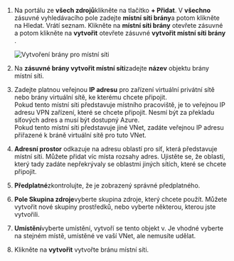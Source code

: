 1. Na portálu ze **všech zdrojů**klikněte na tlačítko **+ Přidat**. V **všechno** zásuvné vyhledávacího pole zadejte **místní síti brány**a potom klikněte na Hledat. Vrátí seznam. Klikněte na **místní síti brány** otevřete zásuvné a potom klikněte na **vytvořit** otevřete zásuvné **vytvořit místní síti brány** .

    ![Vytvoření brány pro místní síti](./media/vpn-gateway-add-lng-rm-portal-include/addlng250.png)

2. Na **zásuvné brány vytvořit místní síti**zadejte **název** objektu brány místní síti.
 
3. Zadejte platnou veřejnou **IP adresu** pro zařízení virtuální privátní sítě nebo brány virtuální sítě, ke kterému chcete připojit.<br>Pokud tento místní síti představuje místního pracoviště, je to veřejnou IP adresu VPN zařízení, které se chcete připojit. Nesmí být za překladu síťových adres a musí být dostupný Azure.<br>Pokud tento místní síti představuje jiné VNet, zadáte veřejnou IP adresu přiřazené k bráně virtuální sítě pro tuto VNet.<br>

4. **Adresní prostor** odkazuje na adresu oblastí pro síť, která představuje místní síti. Můžete přidat víc místa rozsahy adres. Ujistěte se, že oblasti, který tady zadáte nepřekrývaly se oblastmi jiných sítích, které se chcete připojit.
 
5. **Předplatné**zkontrolujte, že je zobrazený správné předplatného.

6. **Pole Skupina zdroje**vyberte skupina zdroje, který chcete použít. Můžete vytvořit nové skupiny prostředků, nebo vyberte některou, kterou jste vytvořili.

7. **Umístění**vyberte umístění, vytvoří se tento objekt v. Je vhodné vyberte na stejném místě, umístěné ve vaší VNet, ale nemusíte udělat.

8. Klikněte na **vytvořit** vytvořte bránu místní síti.
